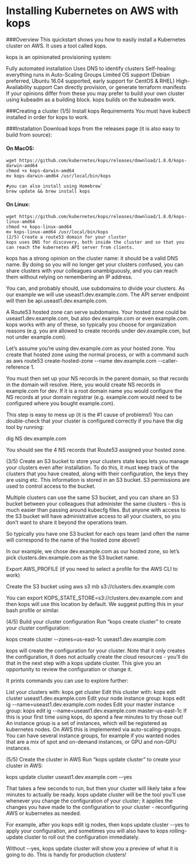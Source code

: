 
# Installing Kubernetes on AWS with kops


###Overview
This quickstart shows you how to easily install a Kubernetes cluster on AWS. It uses a tool called kops.

kops is an opinionated provisioning system:

Fully automated installation
Uses DNS to identify clusters
Self-healing: everything runs in Auto-Scaling Groups
Limited OS support (Debian preferred, Ubuntu 16.04 supported, early support for CentOS & RHEL)
High-Availability support
Can directly provision, or generate terraform manifests
If your opinions differ from these you may prefer to build your own cluster using kubeadm as a building block. kops builds on the kubeadm work.

###Creating a cluster
(1/5) Install kops
Requirements
You must have kubectl installed in order for kops to work.

###Installation
Download kops from the releases page (it is also easy to build from source):

#### On MacOS:

	wget https://github.com/kubernetes/kops/releases/download/1.8.0/kops-darwin-amd64
	chmod +x kops-darwin-amd64
	mv kops-darwin-amd64 /usr/local/bin/kops

	#you can also install using Homebrew`
	brew update && brew install kops

#### On Linux:

    wget https://github.com/kubernetes/kops/releases/download/1.8.0/kops-linux-amd64
    chmod +x kops-linux-amd64
    mv kops-linux-amd64 /usr/local/bin/kops
    (2/5) Create a route53 domain for your cluster
    kops uses DNS for discovery, both inside the cluster and so that you can reach the kubernetes API server from clients.

kops has a strong opinion on the cluster name: it should be a valid DNS name. By doing so you will no longer get your clusters confused, you can share clusters with your colleagues unambiguously, and you can reach them without relying on remembering an IP address.

You can, and probably should, use subdomains to divide your clusters. As our example we will use useast1.dev.example.com. The API server endpoint will then be api.useast1.dev.example.com.

A Route53 hosted zone can serve subdomains. Your hosted zone could be useast1.dev.example.com, but also dev.example.com or even example.com. kops works with any of these, so typically you choose for organization reasons (e.g. you are allowed to create records under dev.example.com, but not under example.com).

Let’s assume you’re using dev.example.com as your hosted zone. You create that hosted zone using the normal process, or with a command such as aws route53 create-hosted-zone --name dev.example.com --caller-reference 1.

You must then set up your NS records in the parent domain, so that records in the domain will resolve. Here, you would create NS records in example.com for dev. If it is a root domain name you would configure the NS records at your domain registrar (e.g. example.com would need to be configured where you bought example.com).

This step is easy to mess up (it is the #1 cause of problems!) You can double-check that your cluster is configured correctly if you have the dig tool by running:

dig NS dev.example.com

You should see the 4 NS records that Route53 assigned your hosted zone.

(3/5) Create an S3 bucket to store your clusters state
kops lets you manage your clusters even after installation. To do this, it must keep track of the clusters that you have created, along with their configuration, the keys they are using etc. This information is stored in an S3 bucket. S3 permissions are used to control access to the bucket.

Multiple clusters can use the same S3 bucket, and you can share an S3 bucket between your colleagues that administer the same clusters - this is much easier than passing around kubecfg files. But anyone with access to the S3 bucket will have administrative access to all your clusters, so you don’t want to share it beyond the operations team.

So typically you have one S3 bucket for each ops team (and often the name will correspond to the name of the hosted zone above!)

In our example, we chose dev.example.com as our hosted zone, so let’s pick clusters.dev.example.com as the S3 bucket name.

Export AWS_PROFILE (if you need to select a profile for the AWS CLI to work)

Create the S3 bucket using aws s3 mb s3://clusters.dev.example.com

You can export KOPS_STATE_STORE=s3://clusters.dev.example.com and then kops will use this location by default. We suggest putting this in your bash profile or similar.

(4/5) Build your cluster configuration
Run “kops create cluster” to create your cluster configuration:

kops create cluster --zones=us-east-1c useast1.dev.example.com

kops will create the configuration for your cluster. Note that it only creates the configuration, it does not actually create the cloud resources - you’ll do that in the next step with a kops update cluster. This give you an opportunity to review the configuration or change it.

It prints commands you can use to explore further:

List your clusters with: kops get cluster
Edit this cluster with: kops edit cluster useast1.dev.example.com
Edit your node instance group: kops edit ig --name=useast1.dev.example.com nodes
Edit your master instance group: kops edit ig --name=useast1.dev.example.com master-us-east-1c
If this is your first time using kops, do spend a few minutes to try those out! An instance group is a set of instances, which will be registered as kubernetes nodes. On AWS this is implemented via auto-scaling-groups. You can have several instance groups, for example if you wanted nodes that are a mix of spot and on-demand instances, or GPU and non-GPU instances.

(5/5) Create the cluster in AWS
Run “kops update cluster” to create your cluster in AWS:

kops update cluster useast1.dev.example.com --yes

That takes a few seconds to run, but then your cluster will likely take a few minutes to actually be ready. kops update cluster will be the tool you’ll use whenever you change the configuration of your cluster; it applies the changes you have made to the configuration to your cluster - reconfiguring AWS or kubernetes as needed.

For example, after you kops edit ig nodes, then kops update cluster --yes to apply your configuration, and sometimes you will also have to kops rolling-update cluster to roll out the configuration immediately.

Without --yes, kops update cluster will show you a preview of what it is going to do. This is handy for production clusters!

